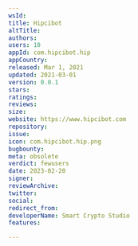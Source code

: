 ```yaml
---
wsId: 
title: Hipcibot
altTitle: 
authors: 
users: 10
appId: com.hipcibot.hip
appCountry: 
released: Mar 1, 2021
updated: 2021-03-01
version: 0.0.1
stars: 
ratings: 
reviews: 
size: 
website: https://www.hipcibot.com
repository: 
issue: 
icon: com.hipcibot.hip.png
bugbounty: 
meta: obsolete
verdict: fewusers
date: 2023-02-20
signer: 
reviewArchive: 
twitter: 
social: 
redirect_from: 
developerName: Smart Crypto Studio
features: 

---
```


